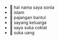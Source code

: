 - 👋 hai nama saya sonia
- 🕌 islam
- 🏡 pajangan bantul
- 🥰 sayang keluarga
- 🍫 saya suka coklat
- 🤑 suka uang

<!---
sonia2208/sonia2208 is a ✨ special ✨ repository because its `README.md` (this file) appears on your GitHub profile.
You can click the Preview link to take a look at your changes.
--->
